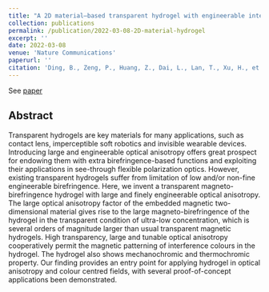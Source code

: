 ```yaml
---
title: "A 2D material–based transparent hydrogel with engineerable interference colours"
collection: publications
permalink: /publication/2022-03-08-2D-material-hydrogel
excerpt: ''
date: 2022-03-08
venue: 'Nature Communications'
paperurl: ''
citation: 'Ding, B., Zeng, P., Huang, Z., Dai, L., Lan, T., Xu, H., et al. (2022). A 2D material–based transparent hydrogel with engineerable interference colours. Nature communications, 13(1), 1-8.'
---
```


See [paper](https://www.nature.com/articles/s41467-021-26587-z)

## Abstract

Transparent hydrogels are key materials for many applications, such as contact lens,
imperceptible soft robotics and invisible wearable devices. Introducing large and engineerable
optical anisotropy offers great prospect for endowing them with extra birefringence-based
functions and exploiting their applications in see-through flexible polarization optics. 
However, existing transparent hydrogels suffer from limitation of low and/or non-fine engineerable
birefringence. Here, we invent a transparent magneto-birefringence hydrogel with large
and finely engineerable optical anisotropy. The large optical anisotropy factor of the
embedded magnetic two-dimensional material gives rise to the large magneto-birefringence
of the hydrogel in the transparent condition of ultra-low concentration, which is several
orders of magnitude larger than usual transparent magnetic hydrogels. High transparency,
large and tunable optical anisotropy cooperatively permit the magnetic patterning of 
interference colours in the hydrogel. The hydrogel also shows mechanochromic and thermochromic 
property. Our finding provides an entry point for applying hydrogel in optical
anisotropy and colour centred fields, with several proof-of-concept applications been
demonstrated.

